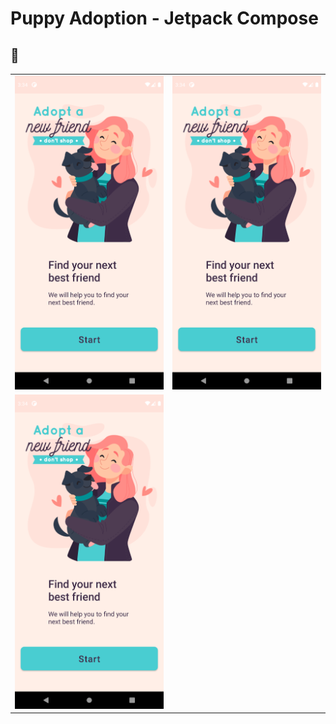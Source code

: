 # Puppy Adoption - Jetpack Compose

## 📸 
|                                      |                                      | 
| :----------------------------------: | :----------------------------------: |
| <img width="250px"  src="img/welcome.png"> | <img width="250px"  src="img/welcome.png"> |
| <img width="250px"  src="img/welcome.png"> |
